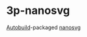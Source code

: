 # 3p-nanosvg

[Autobuild][]-packaged [nanosvg][]

[Autobuild]: https://wiki.secondlife.com/wiki/Autobuild 
[nanosvg]: https://github.com/memononen/nanosvg 
